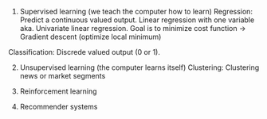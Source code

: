 1. Supervised learning (we teach the computer how to learn)
  Regression: Predict a continuous valued output.
  Linear regression with one variable aka. Univariate linear regression.
    Goal is to minimize cost function -> Gradient descent (optimize local minimum)

  Classification: Discrede valued output (0 or 1).

2. Unsupervised learning (the computer learns itself)
  Clustering: Clustering news or market segments

3. Reinforcement learning

4. Recommender systems
